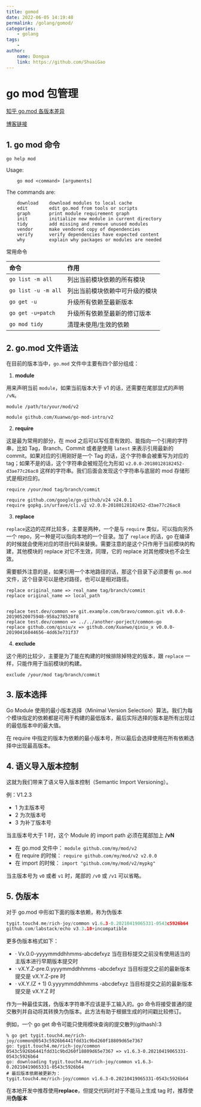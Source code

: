 ```yaml
---
title: gomod
date: 2022-06-05 14:19:48
permalink: /golang/gomod/
categories:
    - golang
tags:
    -
author:
    name: Dongua
    link: https://github.com/ShuaiGao
---
```


# go mod 包管理

[知乎 go.mod 各版本差异](https://zhuanlan.zhihu.com/p/136971647)

[博客链接](https://xuanwo.io/2019/05/27/go-modules/)

## 1. go mod 命令

```shell
go help mod
```

Usage:

        go mod <command> [arguments]

The commands are:

        download    download modules to local cache
        edit        edit go.mod from tools or scripts
        graph       print module requirement graph
        init        initialize new module in current directory
        tidy        add missing and remove unused modules
        vendor      make vendored copy of dependencies
        verify      verify dependencies have expected content
        why         explain why packages or modules are needed

常用命令

| 命令                | 作用                           |
| :------------------ | :----------------------------- |
| `go list -m all`    | 列出当前模块依赖的所有模块     |
| `go list -u -m all` | 列出当前模块依赖中可升级的模块 |
| `go get -u`         | 升级所有依赖至最新版本         |
| `go get -u=patch`   | 升级所有依赖至最新的修订版本   |
| `go mod tidy`       | 清理未使用/生效的依赖          |

## 2. go.mod 文件语法

在目前的版本当中，`go.mod` 文件中主要有四个部分组成：

1. **module**

用来声明当前 `module`，如果当前版本大于 v1 的话，还需要在尾部显式的声明 `/vN`。

```
module /path/to/your/mod/v2

module github.com/Xuanwo/go-mod-intro/v2
```

2. **require**

这是最为常用的部分，在 mod 之后可以写任意有效的、能指向一个引用的字符串，比如 Tag，Branch，Commit 或者是使用 `latest` 来表示引用最新的 commit。如果对应的引用刚好是一个 Tag 的话，这个字符串会被重写为对应的 tag；如果不是的话，这个字符串会被规范化为形如 `v2.0.0-20180128182452-d3ae77c26ac8` 这样的字符串。我们后面会发现这个字符串与底层的 mod 存储形式是相对应的。

```
require /your/mod tag/branch/commit

require github.com/google/go-github/v24 v24.0.1
require gopkg.in/urfave/cli.v2 v2.0.0-20180128182452-d3ae77c26ac8

```

3. **replace**

`replace`这边的花样比较多，主要是两种，一个是与 `require` 类似，可以指向另外一个 repo，另一种是可以指向本地的一个目录。加了 `replace` 的话，go 在编译的时候就会使用对应的项目代码来替换。需要注意的是这个只作用于当前模块的构建，其他模块的 replace 对它不生效，同理，它的 replace 对其他模块也不会生效。

需要额外注意的是，如果引用一个本地路径的话，那这个目录下必须要有 `go.mod` 文件，这个目录可以是绝对路径，也可以是相对路径。

```
replace original_name => real_name tag/branch/commit
replace original_name => local_path


replace test.dev/common => git.example.com/bravo/common.git v0.0.0-20190520075948-958a278528f8
replace test.dev/common => ../../another-porject/common-go
replace github.com/qiniu/x => github.com/Xuanwo/qiniu_x v0.0.0-20190416044656-4dd63e731f37
```

4. **exclude**

这个用的比较少，主要是为了能在构建的时候排除掉特定的版本，跟 `replace` 一样，只能作用于当前模块的构建。

```
exclude /your/mod tag/branch/commit
```

## 3. 版本选择

Go Module 使用的最小版本选择（Minimal Version Selection）算法。我们为每个模块指定的依赖都是可用于构建的最低版本，最后实际选择的版本是所有出现过的最低版本中的最大值。

在 require 中指定的版本为依赖的最小版本号，所以最后会选择使用在所有依赖选择中出现最高版本。

## 4. 语义导入版本控制

这就为我们带来了语义导入版本控制（Semantic Import Versioning）。

例：V1.2.3

-   1 为主版本号
-   2 为次版本号
-   3 为补丁版本号

当主版本号大于 1 时，这个 Module 的 import path 必须在尾部加上 **/vN**

-   在 go.mod 文件中： `module github.com/my/mod/v2`
-   在 require 的时候： `require github.com/my/mod/v2 v2.0.0`
-   在 import 的时候： `import "github.com/my/mod/v2/mypkg"`

当主版本号为 `v0` 或者 `v1` 时，尾部的 `/v0` 或 `/v1` 可以省略。

## 5. 伪版本

对于 go.mod 中形如下面的版本依赖，称为伪版本

```go
tygit.touch4.me/rich-joy/common v1.6.3-0.20210419065331-0543c5926b64
github.com/labstack/echo v3.3.10+incompatible
```

更多伪版本格式如下：

-   · Vx.0.0-yyyymmddhhmms-abcdefxyz 当在目标提交之前没有使用适当的主版本进行早期版本提交时
-   · vX.Y.Z-pre.0.yyyymmddhhmms -abcdefxyz 当目标提交之前的最新版本提交是 vX.Y.Z-pre 时
-   · vX.Y.(Z + 1) 0.yyyymmddhhmms -abcdefxyz 当目标提交之前的最新版本提交是 vX.Y.Z 时

作为一种最佳实践，伪版本字符串不应该是手工输入的。go 命令将接受普通的提交散列并自动将其转换为伪版本。此方法有助于根据生成的时间戳比较修订。

例如，一个 go get 命令可能只使用模块查询的提交散列(githash):3

```shell
% go get tygit.touch4.me/rich-joy/common@0543c5926b6441fdd31c9bd260f18809d65e7367
go: tygit.touch4.me/rich-joy/common 0543c5926b6441fdd31c9bd260f18809d65e7367 => v1.6.3-0.20210419065331-0543c5926b64
go: downloading tygit.touch4.me/rich-joy/common v1.6.3-0.20210419065331-0543c5926b64
# 最后版本依赖被更新为：
tygit.touch4.me/rich-joy/common v1.6.3-0.20210419065331-0543c5926b64
```

在本地开发中推荐使用**replace**，但提交代码时对于不能马上生成 tag 时，推荐使用**伪版本**
